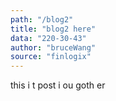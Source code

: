 ```yaml
---
path: "/blog2"
title: "blog2 here"
data: "220-30-43"
author: "bruceWang"
source: "finlogix"
---
```

this i t post i ou goth er
